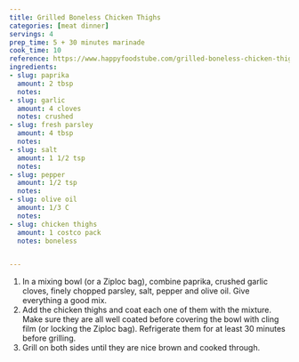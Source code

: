 ```yaml
---
title: Grilled Boneless Chicken Thighs
categories: [meat dinner]
servings: 4
prep_time: 5 + 30 minutes marinade
cook_time: 10
reference: https://www.happyfoodstube.com/grilled-boneless-chicken-thighs/
ingredients:
- slug: paprika
  amount: 2 tbsp
  notes:
- slug: garlic
  amount: 4 cloves
  notes: crushed
- slug: fresh parsley
  amount: 4 tbsp
  notes:
- slug: salt
  amount: 1 1/2 tsp
  notes:
- slug: pepper
  amount: 1/2 tsp
  notes:
- slug: olive oil
  amount: 1/3 C
  notes:
- slug: chicken thighs
  amount: 1 costco pack
  notes: boneless


---
```


1. In a mixing bowl (or a Ziploc bag), combine paprika, crushed garlic cloves, finely chopped parsley, salt, pepper and olive oil. Give everything a good mix.
2. Add the chicken thighs and coat each one of them with the mixture. Make sure they are all well coated before covering the bowl with cling film (or locking the Ziploc bag). Refrigerate them for at least 30 minutes before grilling.
3. Grill on both sides until they are nice brown and cooked through.
